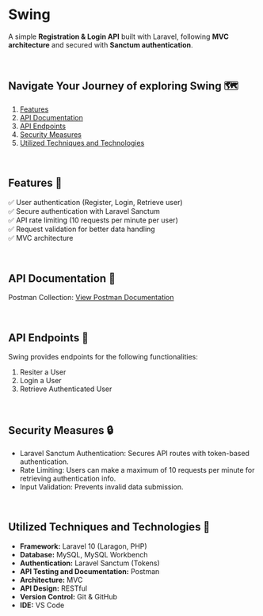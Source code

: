 # Swing

A simple **Registration & Login API** built with Laravel, following **MVC architecture** and secured with **Sanctum authentication**.  

<br>

## Navigate Your Journey of exploring Swing 🗺️
1. [Features](#features-)
2. [API Documentation](#api-documentation-)
3. [API Endpoints](#api-endpoints-)
4. [Security Measures](#security-measures-)
5. [Utilized Techniques and Technologies](#utilized-techniques-and-technologies-)

<br>

## Features 🧩
✅ User authentication (Register, Login, Retrieve user)<br>
✅ Secure authentication with Laravel Sanctum<br>
✅ API rate limiting (10 requests per minute per user)<br>
✅ Request validation for better data handling<br>
✅ MVC architecture

<br>

## API Documentation 📜
Postman Collection: [View Postman Documentation](https://documenter.getpostman.com/view/your-doc-id)

<br>

## API Endpoints 🔗
Swing provides endpoints for the following functionalities:
1. Resiter a User
2. Login a User
3. Retrieve Authenticated User

<br>

## Security Measures 🔒
- Laravel Sanctum Authentication: Secures API routes with token-based authentication.
- Rate Limiting: Users can make a maximum of 10 requests per minute for retrieving authentication info.
- Input Validation: Prevents invalid data submission.

<br>

## Utilized Techniques and Technologies 🔧
- **Framework:** Laravel 10 (Laragon, PHP)
- **Database:** MySQL, MySQL Workbench
- **Authentication:** Laravel Sanctum (Tokens)
- **API Testing and Documentation:** Postman
- **Architecture:** MVC
- **API Design:** RESTful
- **Version Control:** Git & GitHub
- **IDE:** VS Code
